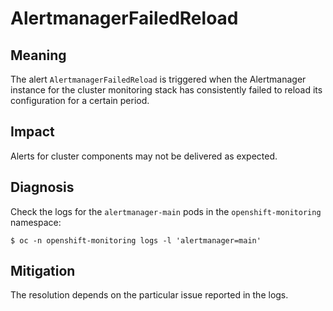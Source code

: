 # AlertmanagerFailedReload

## Meaning

The alert `AlertmanagerFailedReload` is triggered when the Alertmanager instance
for the cluster monitoring stack has consistently failed to reload its
configuration for a certain period.

## Impact

Alerts for cluster components may not be delivered as expected.

## Diagnosis

Check the logs for the `alertmanager-main` pods in the `openshift-monitoring`
namespace:

```console
$ oc -n openshift-monitoring logs -l 'alertmanager=main'
```

## Mitigation

The resolution depends on the particular issue reported in the logs.
